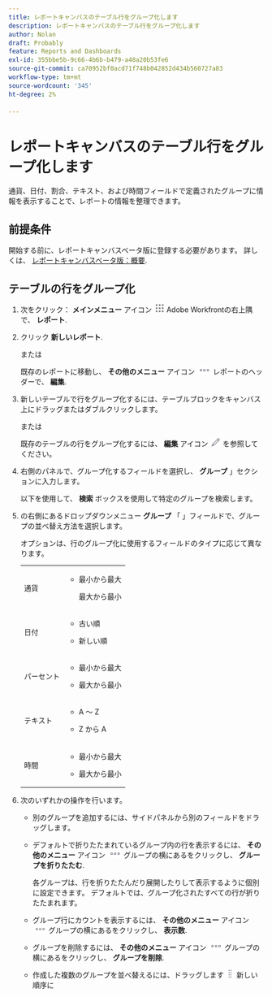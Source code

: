 ```yaml
---
title: レポートキャンバスのテーブル行をグループ化します
description: レポートキャンバスのテーブル行をグループ化します
author: Nolan
draft: Probably
feature: Reports and Dashboards
exl-id: 355bbe5b-9c66-4b6b-b479-a48a20b53fe6
source-git-commit: ca70952bf0acd71f748b042852d434b560727a83
workflow-type: tm+mt
source-wordcount: '345'
ht-degree: 2%

---
```



# レポートキャンバスのテーブル行をグループ化します

通貨、日付、割合、テキスト、および時間フィールドで定義されたグループに情報を表示することで、レポートの情報を整理できます。

## 前提条件

開始する前に、レポートキャンバスベータ版に登録する必要があります。 詳しくは、 [レポートキャンバスベータ版：概要](/help/quicksilver/product-announcements/betas/canvas-dashboards-beta/reporting-canvas-beta-overview.md).

## テーブルの行をグループ化

1. 次をクリック： **メインメニュー** アイコン ![](assets/main-menu-icon.png) Adobe Workfrontの右上隅で、 **レポート**.
1. クリック **新しいレポート**.

   または

   既存のレポートに移動し、 **その他のメニュー** アイコン ![](assets/more-icon.png) レポートのヘッダーで、 **編集**.

1. 新しいテーブルで行をグループ化するには、テーブルブロックをキャンバス上にドラッグまたはダブルクリックします。

   または

   既存のテーブルの行をグループ化するには、 **編集** アイコン ![](assets/edit-icon.png) を参照してください。

1. 右側のパネルで、グループ化するフィールドを選択し、 **グループ** 」セクションに入力します。

   以下を使用して、 **検索** ボックスを使用して特定のグループを検索します。

1. の右側にあるドロップダウンメニュー **グループ** 「 」フィールドで、グループの並べ替え方法を選択します。

   オプションは、行のグループ化に使用するフィールドのタイプに応じて異なります。

   <table style="table-layout:auto"> 
    <col> 
    <col> 
    <tbody> 
     <tr> 
      <td role="rowheader">通貨</td> 
      <td> 
       <ul> 
        <li> <p>最小から最大</p> <p>最大から最小</p> </li> 
       </ul> </td> 
     </tr> 
     <tr> 
      <td role="rowheader">日付</td> 
      <td> 
       <ul> 
        <li> <p>古い順</p> </li> 
        <li> <p>新しい順</p> </li> 
       </ul> </td> 
     </tr> 
     <tr> 
      <td role="rowheader">パーセント</td> 
      <td> 
       <ul> 
        <li> <p>最小から最大</p> </li> 
        <li> <p>最大から最小</p> </li> 
       </ul> </td> 
     </tr> 
     <tr> 
      <td role="rowheader">テキスト</td> 
      <td> 
       <ul> 
        <li> <p>A ～ Z</p> </li> 
        <li> <p>Z から A</p> </li> 
       </ul> </td> 
     </tr> 
     <tr> 
      <td role="rowheader">時間</td> 
      <td> 
       <ul> 
        <li> <p>最小から最大</p> </li> 
        <li> <p>最大から最小</p> </li> 
       </ul> </td> 
     </tr> 
    </tbody> 
   </table>

1. 次のいずれかの操作を行います。

   * 別のグループを追加するには、サイドパネルから別のフィールドをドラッグします。
   * デフォルトで折りたたまれているグループ内の行を表示するには、 **その他のメニュー** アイコン ![](assets/more-icon.png) グループの横にあるをクリックし、 **グループを折りたたむ**.

      各グループは、行を折りたたんだり展開したりして表示するように個別に設定できます。 デフォルトでは、グループ化されたすべての行が折りたたまれます。

   * グループ行にカウントを表示するには、 **その他のメニュー** アイコン ![](assets/more-icon-27x15.png) グループの横にあるをクリックし、 **表示数**.
   * グループを削除するには、 **その他のメニュー** アイコン ![](assets/more-icon.png) グループの横にあるをクリックし、 **グループを削除**.
   * 作成した複数のグループを並べ替えるには、ドラッグします ![](assets/move-icon---dots.png) 新しい順序に
